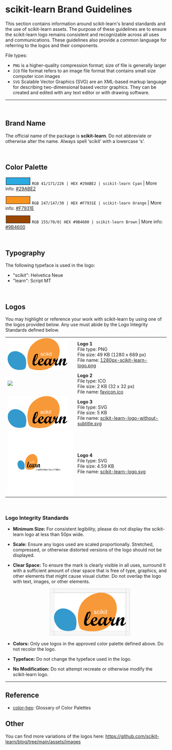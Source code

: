 # scikit-learn Brand Guidelines

This section contains information around scikit-learn's brand standards and the use of scikit-learn assets. The purpose of these guidelines are to ensure the scikit-learn logo remains consistent and recognizable across all uses and communications. These guidelines also provide a common language for referring to the logos and their components.


File types:
- `PNG` is a higher-quality compression format; size of file is generally larger
- `ICO` file format refers to an image file format that contains small size computer icon images
- `SVG` Scalable Vector Graphics (SVG) are an XML-based markup language for describing two-dimensional based vector graphics. They can be created and edited with any text editor or with drawing software.

---
<br>


## Brand Name
The official name of the package is __scikit-learn__. Do not abbreviate or otherwise alter the name. Always spell ‘scikit’ with a lowercase ‘s’.

<br>

## Color Palette

![#29ABE2 Cyan](brand_colors/colorswatch_29ABE2_cyan.png) `RGB 41/171/226 | HEX #29ABE2 | scikit-learn Cyan` | More info: [#29ABE2](https://www.color-hex.com/color/29abe2)

![#F7931E Orange](brand_colors/colorswatch_F7931E_orange.png)  `RGB 247/147/30 | HEX #F7931E | scikit-learn Orange` | More info: [#F7931E](https://www.color-hex.com/color/f7931e)

![#9B4600 Brown](brand_colors/colorswatch_9B4600_brown.png) `RGB 155/70/0| HEX #9B4600 | scikit-learn Brown` | More info: [#9B4600](https://www.color-hex.com/color/9b4600)

<br>


## Typography
The following typeface is used in the logo:
- "scikit": Helvetica Neue
- "learn": Script MT
<br>


## Logos
You may highlight or reference your work with scikit-learn by using one of the logos provided below. Any use must abide by the Logo Integrity Standards defined below.

| | |
| - | - |
|  <img src="1280px-scikit-learn-logo.png" height="100px"> | __Logo 1__ <br> File type: PNG <br> File size: 49 KB (1280 x 689 px) <br> File name: [1280px-scikit-learn-logo.png](https://github.com/scikit-learn/scikit-learn/blob/main/doc/logos/1280px-scikit-learn-logo.png) | 
|  <img src="favicon.ico" height="100px"> | __Logo 2__ <br> File type: ICO <br> File size:  2 KB (32 x 32 px) <br> File name: [favicon.ico](https://github.com/scikit-learn/scikit-learn/blob/main/doc/logos/favicon.ico) |
|  <img src="scikit-learn-logo-without-subtitle.svg" height="100px"> | __Logo 3__ <br> File type: SVG <br> File size: 5 KB <br> File name: [scikit-learn-logo-without-subtitle.svg](https://github.com/scikit-learn/scikit-learn/blob/main/doc/logos/scikit-learn-logo-without-subtitle.svg) | 
|  <img src="scikit-learn-logo.svg" height="200px"> | __Logo 4__ <br> File type: SVG <br> File size: 4.59 KB <br> File name: [scikit-learn-logo.svg](https://github.com/scikit-learn/scikit-learn/blob/main/doc/logos/scikit-learn-logo.svg) | 

<br>


### Logo Integrity Standards

- __Minimum Size:__ For consistent legibility, please do not display the scikit-learn logo at less than 50px wide.
- __Scale:__ Ensure any logos used are scaled proportionally. Stretched, compressed, or otherwise distorted versions of the logo should not be displayed.

- __Clear Space:__ To ensure the mark is clearly visible in all uses, surround it with a sufficient amount of clear space that is free of type, graphics, and other elements that might cause visual clutter. Do not overlap the logo with text, images, or other elements. <br> <center><img src="brand_guidelines/scikitlearn_logo_clearspace_updated.png" width="250px"></center>

- __Colors:__ Only use logos in the approved color palette defined above. Do not recolor the logo. 
- __Typeface:__ Do not change the typeface used in the logo. 
- __No Modification:__ Do not attempt recreate or otherwise modify the scikit-learn logo.



---

## Reference
- [color-hex](https://www.color-hex.com): Glossary of Color Palettes

## Other
You can find more variations of the logos here:  https://github.com/scikit-learn/blog/tree/main/assets/images
